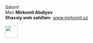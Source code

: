Salom! <br/>
Men <b>Mirkomil Abdiyev</b> <br/>
<b>Shaxsiy web sahifam:</b> www.mirkomil.uz <br/>
<br/>
<a href="https://t.me/mirkomilabdiyev"><img src="https://cdn-icons-png.flaticon.com/512/207/207090.png" width="40"></a>
